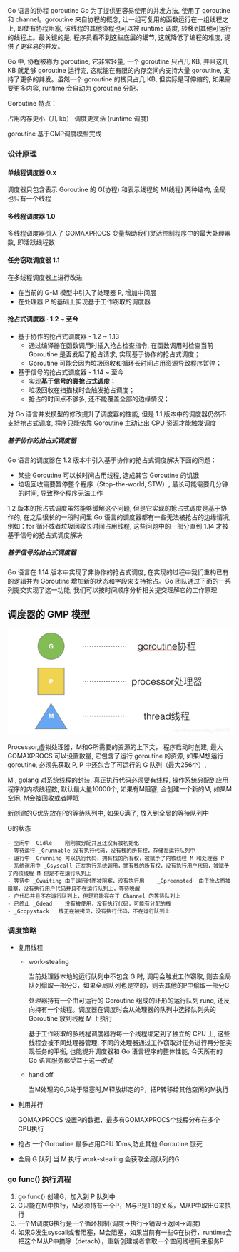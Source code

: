 Go 语言的协程 goroutine
Go 为了提供更容易使用的并发方法, 使用了 goroutine 和 channel。goroutine 来自协程的概念, 让一组可复用的函数运行在一组线程之上, 即使有协程阻塞, 该线程的其他协程也可以被 runtime 调度, 转移到其他可运行的线程上。最关键的是, 程序员看不到这些底层的细节, 这就降低了编程的难度, 提供了更容易的并发。

Go 中, 协程被称为 goroutine, 它非常轻量, 一个 goroutine 只占几 KB, 并且这几 KB 就足够 goroutine 运行完, 这就能在有限的内存空间内支持大量 goroutine, 支持了更多的并发。虽然一个 goroutine 的栈只占几 KB, 但实际是可伸缩的, 如果需要更多内容, runtime 会自动为 goroutine 分配。

Goroutine 特点：

占用内存更小（几 kb）
调度更灵活 (runtime 调度)

goroutine 基于GMP调度模型完成

### 设计原理 

#### 单线程调度器 0.x
调度器只包含表示 Goroutine 的 G(协程) 和表示线程的 M(线程) 两种结构, 全局也只有一个线程

#### 多线程调度器 1.0
多线程调度器引入了 GOMAXPROCS 变量帮助我们灵活控制程序中的最大处理器数, 即活跃线程数

#### 任务窃取调度器 1.1

在多线程调度器上进行改进
  - 在当前的 G-M 模型中引入了处理器 P, 增加中间层
  - 在处理器 P 的基础上实现基于工作窃取的调度器

#### 抢占式调度器 · 1.2 ~ 至今
  - 基于协作的抢占式调度器 - 1.2 ~ 1.13
    - 通过编译器在函数调用时插入抢占检查指令, 在函数调用时检查当前 Goroutine 是否发起了抢占请求, 实现基于协作的抢占式调度；
    - Goroutine 可能会因为垃圾回收和循环长时间占用资源导致程序暂停；
  - 基于信号的抢占式调度器 - 1.14 ~ 至今
    - 实现**基于信号的真抢占式调度**；
    - 垃圾回收在扫描栈时会触发抢占调度；
    - 抢占的时间点不够多, 还不能覆盖全部的边缘情况；

对 Go 语言并发模型的修改提升了调度器的性能, 但是 1.1 版本中的调度器仍然不支持抢占式调度, 程序只能依靠 Goroutine 主动让出 CPU 资源才能触发调度

##### 基于协作的抢占式调度器
Go 语言的调度器在 1.2 版本中引入基于协作的抢占式调度解决下面的问题：

  - 某些 Goroutine 可以长时间占用线程, 造成其它 Goroutine 的饥饿
  - 垃圾回收需要暂停整个程序（Stop-the-world, STW）, 最长可能需要几分钟的时间, 导致整个程序无法工作

1.2 版本的抢占式调度虽然能够缓解这个问题, 但是它实现的抢占式调度是基于协作的, 在之后很长的一段时间里 Go 语言的调度器都有一些无法被抢占的边缘情况, 例如：for 循环或者垃圾回收长时间占用线程, 这些问题中的一部分直到 1.14 才被基于信号的抢占式调度解决

##### 基于信号的抢占式调度器
Go 语言在 1.14 版本中实现了非协作的抢占式调度, 在实现的过程中我们重构已有的逻辑并为 Goroutine 增加新的状态和字段来支持抢占。Go 团队通过下面的一系列提交实现了这一功能, 我们可以按时间顺序分析相关提交理解它的工作原理

##  调度器的 GMP 模型
![gmp](./images/GMP.png)

Processor,虚拟处理器，M和G所需要的资源的上下文， 程序启动时创建, 最大 GOMAXPROCS 可以设置数量,  它包含了运行 goroutine 的资源, 如果M想运行 goroutine, 必须先获取 P, P 中还包含了可运行的 G 队列（最大256个）,

M , golang 对系统线程的封装, 真正执行代码必须要有线程, 操作系统分配到应用程序的内核线程数, 默认最大量10000个, 如果有M阻塞, 会创建一个新的M, 如果M空闲, M会被回收或者睡眠

新创建的G优先放在P的等待队列中, 如果G满了, 放入到全局的等待队列中

G的状态

    - 空闲中 _Gidle	刚刚被分配并且还没有被初始化
    - 等待运行 _Grunnable 没有执行代码，没有栈的所有权，存储在运行队列中
    - 运行中 _Grunning 可以执行代码，拥有栈的所有权，被赋予了内核线程 M 和处理器 P
    - 系统调用中 _Gsyscall 正在执行系统调用，拥有栈的所有权，没有执行用户代码，被赋予了内核线程 M 但是不在运行队列上
    - 等待中 _Gwaiting 由于运行时而被阻塞，没有执行用    _Gpreempted	由于抢占而被阻塞，没有执行用户代码并且不在运行队列上，等待唤醒
    - 户代码并且不在运行队列上，但是可能存在于 Channel 的等待队列上
    - 已终止 _Gdead	没有被使用，没有执行代码，可能有分配的栈
    - _Gcopystack	栈正在被拷贝，没有执行代码，不在运行队列上

### 调度策略

- 复用线程
    - work-stealing
    
        当前处理器本地的运行队列中不包含 G 时, 调用会触发工作窃取, 则去全局队列偷取一部分G，如果全局队列也是空的，则去其他的P中偷取一部分G
        
        处理器持有一个由可运行的 Goroutine 组成的环形的运行队列 runq, 还反向持有一个线程。调度器在调度时会从处理器的队列中选择队列头的 Goroutine 放到线程 M 上执行
        
        基于工作窃取的多线程调度器将每一个线程绑定到了独立的 CPU 上, 这些线程会被不同处理器管理, 不同的处理器通过工作窃取对任务进行再分配实现任务的平衡, 也能提升调度器和 Go 语言程序的整体性能, 今天所有的 Go 语言服务都受益于这一改动
        
    - hand off 
    
        当M处理的G,G处于阻塞时,M释放绑定的P，把P转移给其他空闲的M执行
    
    
- 利用并行

    GOMAXPROCS 设置P的数据，最多有GOMAXPROCS个线程分布在多个CPU执行

- 抢占
   一个Goroutine 最多占用CPU 10ms,防止其他 Goroutine 饿死
   
- 全局 G 队列
   当 M 执行 work-stealing 会获取全局队列的G
   
   
### go func() 执行流程

1. go func() 创建G，加入到 P 队列中
2. G只能在M中执行，M必须持有一个P，M与P是1:1的关系，M从P中取出G来执行
3. 一个M调度G执行是一个循环机制(调度->执行->销毁->返回->调度)
4. 如果G发生syscall或者阻塞，M会阻塞，如果当前有一些G在执行，runtime会把这个M从P中摘除（detach），重新创建或者拿取一个空闲线程用来服务P